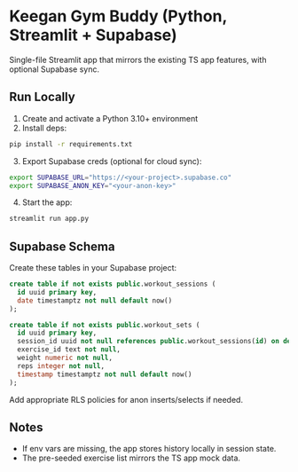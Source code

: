 # Keegan Gym Buddy (Python, Streamlit + Supabase)

Single-file Streamlit app that mirrors the existing TS app features, with optional Supabase sync.

## Run Locally

1) Create and activate a Python 3.10+ environment
2) Install deps:

```bash
pip install -r requirements.txt
```

3) Export Supabase creds (optional for cloud sync):

```bash
export SUPABASE_URL="https://<your-project>.supabase.co"
export SUPABASE_ANON_KEY="<your-anon-key>"
```

4) Start the app:

```bash
streamlit run app.py
```

## Supabase Schema

Create these tables in your Supabase project:

```sql
create table if not exists public.workout_sessions (
  id uuid primary key,
  date timestamptz not null default now()
);

create table if not exists public.workout_sets (
  id uuid primary key,
  session_id uuid not null references public.workout_sessions(id) on delete cascade,
  exercise_id text not null,
  weight numeric not null,
  reps integer not null,
  timestamp timestamptz not null default now()
);
```

Add appropriate RLS policies for anon inserts/selects if needed.

## Notes
- If env vars are missing, the app stores history locally in session state.
- The pre-seeded exercise list mirrors the TS app mock data.